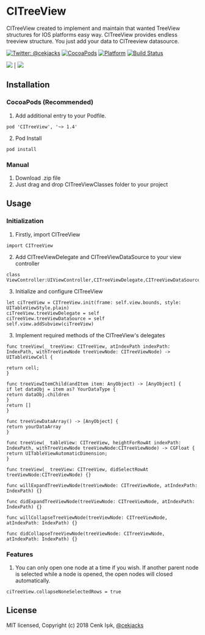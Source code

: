 
# CITreeView

CITreeView created to implement and maintain that wanted TreeView structures for IOS platforms easy way. CITreeView provides endless treeview structure. You just add your data to CITreeview datasource.

[![Twitter: @cekjacks](https://img.shields.io/badge/contact-%40cekjacks-blue.svg)](https://twitter.com/cekjacks)
[![CocoaPods](https://img.shields.io/badge/pod-v1.4-blue.svg)](https://github.com/cenksk/CITreeView)
[![Platform](https://img.shields.io/badge/platform-ios-lightgrey.svg)](http://cocoadocs.org/docsets/CITreeView)
[![Build Status](https://travis-ci.org/cenksk/CITreeView.svg?branch=master)](https://travis-ci.org/cenksk/CITreeView)



![](https://github.com/cenksk/CITreeView/blob/master/CITreeView_01.gif) | ![](https://github.com/cenksk/CITreeView/blob/master/CITreeView_02.gif)


## Installation

### CocoaPods (Recommended)

1. Add additional entry to your Podfile.

```
pod 'CITreeView', '~> 1.4'
```

2. Pod Install

```
pod install
```

### Manual

1. Download .zip file
2. Just drag and drop CITreeViewClasses folder to your project

## Usage

### Initialization
1. Firstly, import CITreeView

```
import CITreeView
```

2. Add CITreeViewDelegate and CITreeViewDataSource to your view controller

```
class ViewController:UIViewController,CITreeViewDelegate,CITreeViewDataSource
```

3. Initialize and configure CITreeView

```
let ciTreeView = CITreeView.init(frame: self.view.bounds, style: UITableViewStyle.plain)
ciTreeView.treeViewDelegate = self
ciTreeView.treeViewDataSource = self
self.view.addSubview(ciTreeView)
```

3. Implement required methods of the CITreeView's delegates

```
func treeView(_ treeView: CITreeView, atIndexPath indexPath: IndexPath, withTreeViewNode treeViewNode: CITreeViewNode) -> UITableViewCell {

return cell;
}
```

```
func treeViewItemChild(andItem item: AnyObject) -> [AnyObject] {
if let dataObj = item as? YourDataType {
return dataObj.children
}
return []
}
```
```
func treeViewDataArray() -> [AnyObject] {
return yourDataArray
}
```
```
func treeView(_ tableView: CITreeView, heightForRowAt indexPath: IndexPath, withTreeViewNode treeViewNode:CITreeViewNode) -> CGFloat {
return UITableViewAutomaticDimension;
}
```

```
func treeView(_ treeView: CITreeView, didSelectRowAt treeViewNode:CITreeViewNode) {}

func willExpandTreeViewNode(treeViewNode: CITreeViewNode, atIndexPath: IndexPath) {}

func didExpandTreeViewNode(treeViewNode: CITreeViewNode, atIndexPath: IndexPath) {}

func willCollapseTreeViewNode(treeViewNode: CITreeViewNode, atIndexPath: IndexPath) {}

func didCollapseTreeViewNode(treeViewNode: CITreeViewNode, atIndexPath: IndexPath) {}
```
### Features

1. You can only open one node at a time if you wish. If another parent node is selected while a node is opened, the open nodes will closed automatically.

```
ciTreeView.collapseNoneSelectedRows = true
```

License
-----------------

MIT licensed, Copyright (c) 2018 Cenk Işık, [@cekjacks](https://twitter.com/cekjacks)

